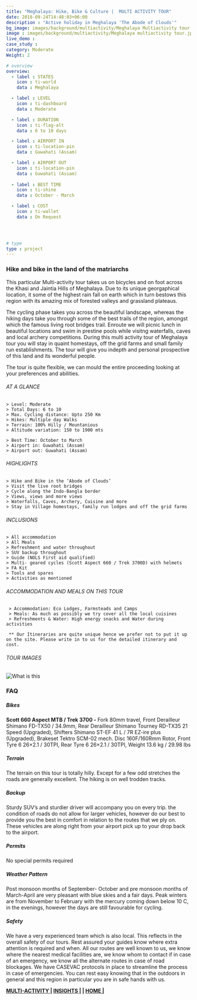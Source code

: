 ```yaml
---
title: "Meghalaya: Hike, Bike & Culture |  MULTI ACTIVITY TOUR"
date: 2018-09-24T14:48:03+06:00
description : "Active holiday in Meghalaya 'The Abode of Clouds'"
bg_image: images/background/multiactivity/Meghalaya Multiactivity tour main.jpg
image : images/background/multiactivity/Meghalaya multiactivity tour.jpg
live_demo : 
case_study : 
category: Moderate
Weight: 2

# overview
overview:
  - label : STATES
    icon : ti-world
    data : Meghalaya

  - label : LEVEL
    icon : ti-dashboard
    data : Moderate 

  - label : DURATION
    icon : ti-flag-alt
    data : 6 to 10 days

  - label : AIRPORT IN
    icon : ti-location-pin
    data : Guwahati (Assam)

  - label : AIRPORT OUT
    icon : ti-location-pin
    data : Guwahati (Assam)
    
  - label : BEST TIME
    icon : ti-shine
    data : October - March

  - label : COST
    icon : ti-wallet
    data : On Request

 


# type
type : project
---
```


### Hike and bike in the land of the matriarchs

This particular Multi-activity tour takes us on bicycles and on foot across the Khasi and Jaintia Hills of Meghalaya. Due to its unique georgaphical location, it some of the  highest rain fall on earth which in turn bestows this region with its amazing mix of forested valleys and grassland plateaus. 

The cycling phase takes you across the beautiful landscape, whereas the hiking days take you through some of the best trails of the region, amongst which the famous living root bridges trail. Enroute we will picnic lunch in beautiful locations and swim in prestine pools while visitng waterfalls, caves and local archery competitions. During this multi activity tour of Meghalaya tour you will stay in quaint homestays, off the grid farms and small family run establishments. The tour will give you indepth and personal prospective of this land and its wonderful people.

The tour is quite flexible, we can mould the entire proceeding looking at your preferences and abilities.





###### AT A GLANCE
```
> Level: Moderate 
> Total Days: 6 to 10
> Max. Cycling distance: Upto 250 Km
> Hikes: Multiple day Walks
> Terrain: 100% Hilly / Mountanious
> Altitude variation: 150 to 1900 mts

> Best Time: October to March
> Airport in: Guwahati (Assam)
> Airport out: Guwahati (Assam)
```




###### HIGHLIGHTS
```
> Hike and Bike in the ‘Abode of Clouds’
> Visit the live root bridges
> Cycle along the Indo-Bangla border
> Views, views and more views
> Waterfalls, Caves, Archery, Cuisine and more
> Stay in Village homestays, family run lodges and off the grid farms
```

###### INCLUSIONS
```
> All accommodation
> All Meals
> Refreshment and water throughout
> SUV backup throughout
> Guide (NOLS First aid qualified)
> Multi- geared cycles (Scott Aspect 660 / Trek 3700D) with helmets
> FA Kit
> Tools and spares
> Activities as mentioned
```
###### ACCOMMODATION AND MEALS ON THIS TOUR

```
 > Accommodation: Eco Lodges, Farmsteads and Camps
 > Meals: As much as possibly we try cover all the local cuisines
 > Refreshments & Water: High energy snacks and Water during activities 
```

``` ** Our Itineraries are quite unique hence we prefer not to put it up on the site. Please write in to us for the detailed itinerary and cost.```

###### TOUR IMAGES

![What is this](/images/background/multiactivity/meghalayamultiactivitygallery.jpg)


### FAQ


##### Bikes

**Scott 660 Aspect MTB / Trek 3700 -**
Fork 80mm travel, Front Derailleur Shimano FD-TX50 / 34.9mm, Rear Derailleur Shimano Tourney RD-TX35 21 Speed (Upgraded), Shifters Shimano ST-EF 41 L / 7R EZ-ire plus (Upgraded), Brakeset Tektro SCM-02 mech. Disc 160F/160Rmm Rotor, Front Tyre 6 26×2.1 / 30TPI, Rear Tyre 6 26×2.1 / 30TPI, Weight 13.6 kg / 29.98 lbs

##### Terrain 

The terrain on this tour is totally hilly. Except for a few odd stretches the roads are generally excellent. The hiking is on well trodden tracks.

##### Backup
Sturdy SUV’s and sturdier driver will accompany you on every trip. the condition of roads do not allow for larger vehicles, however do our best to provide you the best in comfort in relation to the routes that we ply on. These vehicles are along right from your airport pick up to your drop back to the airport.


##### Permits
No special permits required

##### Weather Pattern
Post monsoon months of September- October and pre monsoon months of March-April are very pleasant with blue skies and a fair days. Peak winters are from November to February with the mercury coming down below 10 C, in the evenings, however the days are still favourable for cycling.

##### Safety 
We have a very experienced team which is also local. This reflects in the overall safety of our tours. Rest assured your guides know where extra attention is required and when. All our routes are well known to us, we know where the nearest medical facilities are, we know whom to contact if in case of an emergency, we know all the alternate routes in case of road blockages. We have CASEVAC protocols in place to streamline the process in case of emergencies. You can rest easy knowing that in the outdoors in general and this region in particular you are in safe hands with us.

**[MULTI-ACTIVITY  ](https://www.northbynortheast.in/multiactivity/)       |  [INSIGHTS |](https://www.northbynortheast.in/insights/) |  [HOME |](https://www.northbynortheast.in/)**